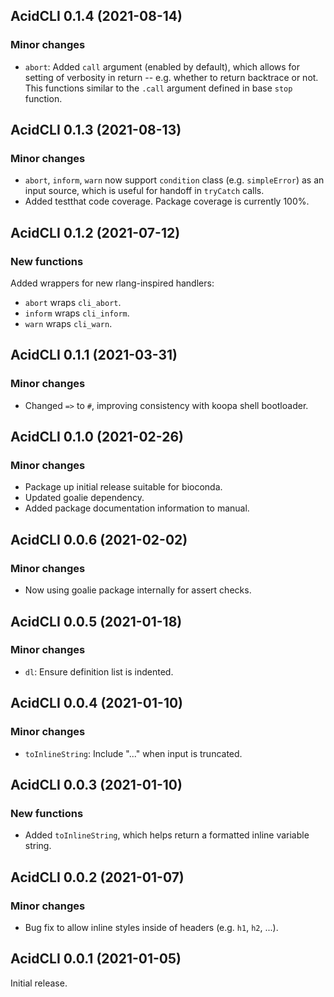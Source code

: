 ## AcidCLI 0.1.4 (2021-08-14)

### Minor changes

- `abort`: Added `call` argument (enabled by default), which allows for setting
  of verbosity in return -- e.g. whether to return backtrace or not. This
  functions similar to the `.call` argument defined in base `stop` function.

## AcidCLI 0.1.3 (2021-08-13)

### Minor changes

- `abort`, `inform`, `warn` now support `condition` class (e.g. `simpleError`)
  as an input source, which is useful for handoff in `tryCatch` calls.
- Added testthat code coverage. Package coverage is currently 100%.

## AcidCLI 0.1.2 (2021-07-12)

### New functions

Added wrappers for new rlang-inspired handlers:

- `abort` wraps `cli_abort`.
- `inform` wraps `cli_inform`.
- `warn` wraps `cli_warn`.

## AcidCLI 0.1.1 (2021-03-31)

### Minor changes

- Changed `=>` to `#`, improving consistency with koopa shell bootloader.

## AcidCLI 0.1.0 (2021-02-26)

### Minor changes

- Package up initial release suitable for bioconda.
- Updated goalie dependency.
- Added package documentation information to manual.

## AcidCLI 0.0.6 (2021-02-02)

### Minor changes

- Now using goalie package internally for assert checks.

## AcidCLI 0.0.5 (2021-01-18)

### Minor changes

- `dl`: Ensure definition list is indented.

## AcidCLI 0.0.4 (2021-01-10)

### Minor changes

- `toInlineString`: Include "..." when input is truncated.

## AcidCLI 0.0.3 (2021-01-10)

### New functions

- Added `toInlineString`, which helps return a formatted inline variable string.

## AcidCLI 0.0.2 (2021-01-07)

### Minor changes

- Bug fix to allow inline styles inside of headers (e.g. `h1`, `h2`, ...).

## AcidCLI 0.0.1 (2021-01-05)

Initial release.
